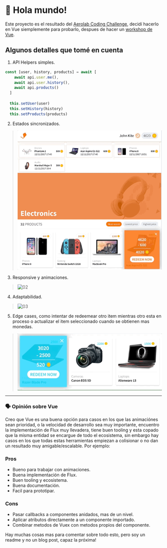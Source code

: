 # 👋 Hola mundo!

Este proyecto es el resultado del [Aerolab Coding Challenge](https://aerolab.co/coding-challenge), decidí hacerlo en Vue siemplemente para probarlo, despues de hacer un [workshop de Vue](https://github.com/ianaya89/workshop-vuejs).

## Algunos detalles que tomé en cuenta
1. API Helpers simples.
```js
const [user, history, products] = await [
    await api.user.me(),
    await api.user.history(),
    await api.products()
  ]

  this.setUser(user)
  this.setHistory(history)
  this.setProducts(products)
```

2. Estados sincronizados.
> ![01](./doc-files/sync.gif)


3. Responsive y animaciones.
> ![02](./doc-files/responsive.gif)

4. Adaptabilidad.
> ![03](./doc-files/adapt.gif)

5. Edge cases, como intentar de redeemear otro item mientras otro esta en proceso o actualizar el item seleccionado cuando se obtienen mas monedas.
> ![03](./doc-files/edge.gif)

___
### 🗣 Opinión sobre Vue
Creo que Vue es una buena opción para casos en los que las animaciónes sean prioridad, o la velocidad de desarrollo sea muy importante, encuentro la implementación de Flux muy llevadera, tiene buen tooling y esta copado que la misma entidad se encargue de todo el ecosistema, sin embargo hay casos en los que todas estas herramientas empiezan a colisionar o no dan un resultado muy amigable/escalable. Por ejemplo:

### Pros
* Bueno para trabajar con animaciones.
* Buena implementación de Flux.
* Buen tooling y ecosistema.
* Buena documentación.
* Facil para prototipar.

### Cons
* Pasar callbacks a componentes anidados, mas de un nivel.
* Aplicar atributos directamente a un componente importado.
* Combinar metodos de Vuex con metodos propios del componente.

Hay muchas cosas mas para comentar sobre todo esto, pero soy un readme y no un blog post, capaz la próxima!